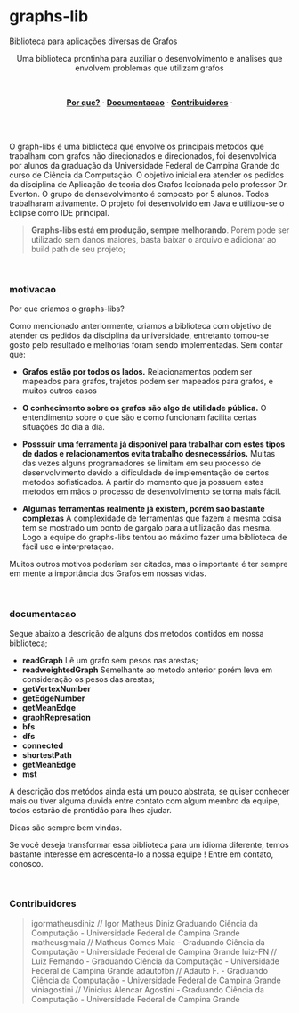 # graphs-lib
Biblioteca para aplicações diversas de Grafos

<p align="center">
  Uma biblioteca prontinha para auxiliar o desenvolvimento e analises que envolvem problemas que utilizam grafos <br/>
</p>
<br/>

<p align="center">
  <a href="#motivacao"><strong>Por que?</strong></a> ·
  <a href="#documentacao"><strong>Documentacao</strong></a> ·
  <a href="#contribuidores"><strong>Contribuidores</strong></a> ·
</p>
<br/>
<br/>

O graph-libs é uma biblioteca que envolve os principais metodos que trabalham com grafos não direcionados e direcionados, foi desenvolvida por alunos da graduação da Universidade Federal de Campina Grande do curso de Ciência da Computação. O objetivo inicial era atender os pedidos da disciplina de Aplicação de teoria dos Grafos lecionada pelo professor Dr. Everton. 
O grupo de densevolvimento é composto por 5 alunos. Todos trabalharam ativamente.
O projeto foi desenvolvido em Java e utilizou-se o Eclipse como IDE principal.


> **Graphs-libs está em produção, sempre melhorando**. Porém pode ser utilizado sem danos maiores, basta baixar o arquivo e adicionar ao build path de seu projeto;
<br/>

### motivacao

Por que criamos o graphs-libs? 

Como mencionado anteriormente, criamos a biblioteca com objetivo de atender os pedidos da disciplina da universidade, entretanto tomou-se gosto pelo resultado e melhorias foram sendo implementadas. Sem contar que:

* **Grafos estão por todos os lados.** Relacionamentos podem ser mapeados para grafos, trajetos podem ser mapeados para grafos, e muitos outros casos

* **O conhecimento sobre os grafos são algo de utilidade pública.** O entendimento sobre o que são e como funcionam facilita certas situações do dia a dia.

* **Posssuir uma ferramenta já disponivel para trabalhar com estes tipos de dados e relacionamentos evita trabalho desnecessários.** Muitas das vezes alguns programadores se limitam em seu processo de desenvolvimento devido a dificuldade de implementação de certos metodos sofisticados. A partir do momento que ja possuem estes metodos em mãos o processo de desenvolvimento se torna mais fácil.

* **Algumas ferramentas realmente já existem, porém sao bastante complexas** A complexidade de ferramentas que fazem a mesma coisa tem se mostrado um ponto de gargalo para a utilização das mesma. Logo a equipe do graphs-libs tentou ao máximo fazer uma biblioteca de fácil uso e interpretaçao.

Muitos outros motivos poderiam ser citados, mas o importante é ter sempre em mente a importância dos Grafos em nossas vidas.

<br/>

### documentacao

Segue abaixo a descrição de alguns dos metodos contidos em nossa biblioteca;

* **readGraph** Lê um grafo sem pesos nas arestas;
* **readweightedGraph** Semelhante ao metodo anterior porém leva em consideração os pesos das arestas;
* **getVertexNumber**
* **getEdgeNumber**
* **getMeanEdge**
* **graphRepresation**
* **bfs**
* **dfs**
* **connected**
* **shortestPath**
* **getMeanEdge**
* **mst**

A descrição dos metódos ainda está um pouco abstrata, se quiser conhecer mais ou tiver alguma duvida entre contato com algum membro da equipe, todos estarão de prontidão para lhes ajudar. 

Dicas são sempre bem vindas.

Se você deseja transformar essa biblioteca para um idioma diferente, temos bastante interesse em acrescenta-lo a nossa equipe ! Entre em contato, conosco.

<br/>


### Contribuidores

> igormatheusdiniz // Igor Matheus Diniz Graduando Ciência da Computação - Universidade Federal de Campina Grande
> matheusgmaia // Matheus Gomes Maia - Graduando Ciência da Computação - Universidade Federal de Campina Grande
> luiz-FN // Luiz Fernando - Graduando Ciência da Computação - Universidade Federal de Campina Grande
> adautofbn // Adauto F. - Graduando Ciência da Computação - Universidade Federal de Campina Grande
> viniagostini // Vinicius Alencar Agostini - Graduando Ciência da Computação - Universidade Federal de Campina Grande


